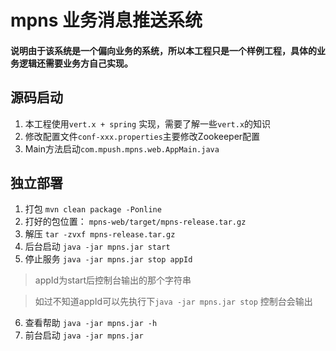 # mpns 业务消息推送系统

#### 说明由于该系统是一个偏向业务的系统，所以本工程只是一个样例工程，具体的业务逻辑还需要业务方自己实现。

## 源码启动

1. 本工程使用`vert.x + spring` 实现，需要了解一些`vert.x`的知识
2. 修改配置文件`conf-xxx.properties`主要修改Zookeeper配置
3. Main方法启动`com.mpush.mpns.web.AppMain.java`

## 独立部署
1. 打包 `mvn clean package -Ponline`
2. 打好的包位置： `mpns-web/target/mpns-release.tar.gz`
3. 解压 `tar -zvxf mpns-release.tar.gz`
4. 后台启动 `java -jar mpns.jar start`
5. 停止服务 `java -jar mpns.jar stop appId` 

  > appId为start后控制台输出的那个字符串
  
  > 如过不知道appId可以先执行下`java -jar mpns.jar stop` 控制台会输出
6. 查看帮助 `java -jar mpns.jar -h`
7. 前台启动 `java -jar mpns.jar`

